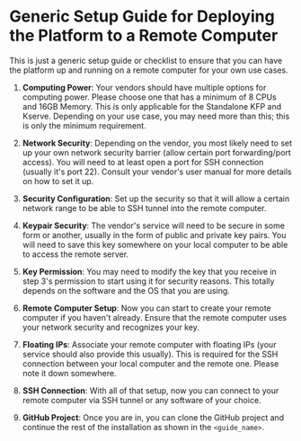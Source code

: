 # Generic Setup Guide for Deploying the Platform to a Remote Computer

This is just a generic setup guide or checklist to ensure that you can have the platform up and running on a remote computer for your own use cases.

1. **Computing Power**: Your vendors should have multiple options for computing power. Please choose one that has a minimum of 8 CPUs and 16GB Memory. This is only applicable for the Standalone KFP and Kserve. Depending on your use case, you may need more than this; this is only the minimum requirement.

2. **Network Security**: Depending on the vendor, you most likely need to set up your own network security barrier (allow certain port forwarding/port access). You will need to at least open a port for SSH connection (usually it's port 22). Consult your vendor's user manual for more details on how to set it up.

3. **Security Configuration**: Set up the security so that it will allow a certain network range to be able to SSH tunnel into the remote computer.

4. **Keypair Security**: The vendor's service will need to be secure in some form or another, usually in the form of public and private key pairs. You will need to save this key somewhere on your local computer to be able to access the remote server.

5. **Key Permission**: You may need to modify the key that you receive in step 3's permission to start using it for security reasons. This totally depends on the software and the OS that you are using.

6. **Remote Computer Setup**: Now you can start to create your remote computer if you haven't already. Ensure that the remote computer uses your network security and recognizes your key.

7. **Floating IPs**: Associate your remote computer with floating IPs (your service should also provide this usually). This is required for the SSH connection between your local computer and the remote one. Please note it down somewhere.

8. **SSH Connection**: With all of that setup, now you can connect to your remote computer via SSH tunnel or any software of your choice.

9. **GitHub Project**: Once you are in, you can clone the GitHub project and continue the rest of the installation as shown in the `<guide_name>`.

